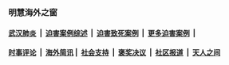 
### 明慧海外之窗

####  [武汉肺炎](indexes/365.md?t=04131701) &nbsp;|&nbsp;  [迫害案例综述](indexes/328.md?t=04131701) &nbsp;|&nbsp; [迫害致死案例](indexes/277.md?t=04131701)  &nbsp;|&nbsp; [更多迫害案例](indexes/81.md?t=04131701)  &nbsp;|&nbsp; 
####  [时事评论](indexes/19.md?t=04131701) &nbsp;|&nbsp; [海外简讯](indexes/245.md?t=04131701)&nbsp;|&nbsp;  [社会支持](indexes/140.md?t=04131701) &nbsp;|&nbsp; [褒奖决议](indexes/282.md?t=04131701) &nbsp;|&nbsp; [社区报道](indexes/91.md?t=04131701)  &nbsp;|&nbsp; [天人之间](indexes/78.md?t=04131701) 

